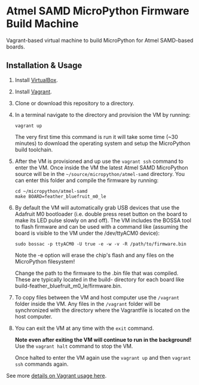 # Atmel SAMD MicroPython Firmware Build Machine

Vagrant-based virtual machine to build MicroPython for Atmel SAMD-based boards.

## Installation & Usage

1.  Install [VirtualBox](https://www.virtualbox.org/wiki/Downloads).

2.  Install [Vagrant](https://www.vagrantup.com/downloads.html).

3.  Clone or download this repository to a directory.

4.  In a terminal navigate to the directory and provision the VM by running:

        vagrant up

    The very first time this command is run it will take some time (~30 minutes)
    to download the operating system and setup the MicroPython build toolchain.

5.  After the VM is provisioned and up use the `vagrant ssh` command to enter
    the VM.  Once inside the VM the latest Atmel SAMD MicroPython source will
    be in the `~/source/micropython/atmel-samd` directory.  You can enter this folder
    and compile the firmware by running:

        cd ~/micropython/atmel-samd
        make BOARD=feather_bluefruit_m0_le

6.  By default the VM will automatically grab USB devices that use the Adafruit M0
    bootloader (i.e. double press reset button on the board to make its LED pulse
    slowly on and off).  The VM includes the BOSSA tool to flash firmware and can be used
    with a command like (assuming the board is visible to the VM under the /dev/ttyACM0
    device):
    
        sudo bossac -p ttyACM0 -U true -e -w -v -R /path/to/firmware.bin
    
    Note the -e option will erase the chip's flash and any files on the MicroPython filesystem!
    
    Change the path to the firmware to the .bin file that was compiled.  These are typically
    located in the build- directory for each board like build-feather_bluefruit_m0_le/firmware.bin.

7.  To copy files between the VM and host computer use the  `/vagrant` folder
    inside the VM.  Any files in the `/vagrant` folder will be synchronized with
    the directory where the Vagrantfile is located on the host computer.

8.  You can exit the VM at any time with the `exit` command.

    **Note even after exiting the VM will continue to run in the background!**
    Use the `vagrant halt` command to stop the VM.

    Once halted to enter the VM again use the `vagrant up` and then `vagrant ssh`
    commands again.

See more [details on Vagrant usage here](https://www.vagrantup.com/docs/getting-started/).
